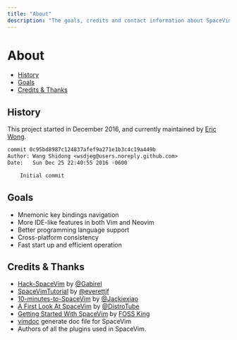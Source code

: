 ```yaml
---
title: "About"
description: "The goals, credits and contact information about SpaceVim."
---
```


# About

<!-- vim-markdown-toc GFM -->

- [History](#history)
- [Goals](#goals)
- [Credits & Thanks](#credits--thanks)

<!-- vim-markdown-toc -->

## History

This project started in December 2016, and currently maintained by [Eric Wong](https://wsdjeg.net).

```diff
commit 0c95bd8987c124837afef9a271e1b3c4c19a449b
Author: Wang Shidong <wsdjeg@users.noreply.github.com>
Date:   Sun Dec 25 22:40:55 2016 -0600

    Initial commit
```

## Goals

- Mnemonic key bindings navigation
- More IDE-like features in both Vim and Neovim
- Better programming language support
- Cross-platform consistency
- Fast start up and efficient operation

## Credits & Thanks

- [Hack-SpaceVim](https://github.com/Gabirel/Hack-SpaceVim) by [@Gabirel](https://github.com/Gabirel)
- [SpaceVimTutorial](https://everettjf.gitbooks.io/spacevimtutorial/content/) by [@everettjf](https://github.com/everettjf)
- [10-minutes-to-SpaceVim](https://github.com/Jackiexiao/10-minutes-to-SpaceVim) by [@Jackiexiao](https://github.com/Jackiexiao)
- [A First Look At SpaceVim](https://www.youtube.com/watch?v=iXPS_NHLj9k) by [@DistroTube](https://www.youtube.com/channel/UCVls1GmFKf6WlTraIb_IaJg)
- [Getting Started With SpaceVim](https://www.youtube.com/watch?v=3xB501CJDB8) by [FOSS King](https://www.youtube.com/channel/UCfU_sitghekwveLh6yM_xuA)
- [vimdoc](https://github.com/google/vimdoc) generate doc file for SpaceVim
- Authors of all the plugins used in SpaceVim.
